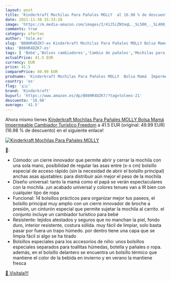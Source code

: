 ```yaml
---
layout: post
title: 'Kinderkraft Mochilas Para Pañales MOLLY  al 16.98 % de descuento'
date: 2021-11-30 15:33:28
image: 'https://m.media-amazon.com/images/I/41J5iZNtmqL._SL500_._SL400_.jpg'
comments: true
category: ofertas
author: 'tole.es'
slug: 'B08HR4DZK7-es Kinderkraft Mochilas Para Pañales MOLLY Bolsa Mamá...'
sku: 'B08HR4DZK7-es'
tags: [ 'Bebé','Bolsos cambiadores','Cambio de pañales','Mochilas para pañales','kinderkraft','pañales', ]
actualPrice: 41.5 EUR
currency: EUR
price: 41.5
comparePrice: 49.99 EUR
prodname: 'Kinderkraft Mochilas Para Pañales MOLLY  Bolsa Mamá  Impermeable  Cambiador Turístico  Freedom'
country: 'es'
flag: '🇪🇸'
brand: 'Kinderkraft'
buyurl: 'https://www.amazon.es/dp/B08HR4DZK7/?tag=tolees-21'
descuento: '16.98'
average: '41.5'
---
```


Ahora mismo tienes [Kinderkraft Mochilas Para Pañales MOLLY  Bolsa Mamá  Impermeable  Cambiador Turístico  Freedom](https://www.amazon.es/dp/B08HR4DZK7/?tag=tolees-21) a 41.5 EUR (original: 49.99 EUR) (16.98 %  de descuento) en el siguiente enlace!

[![Kinderkraft Mochilas Para Pañales MOLLY ](https://m.media-amazon.com/images/I/41J5iZNtmqL._SL500_._SL400_.jpg)](https://www.amazon.es/dp/B08HR4DZK7/?tag=tolees-21)

🔎:

- Cómodo: un cierre innovador que permite abrir y cerrar la mochila con una sola mano, posibilidad de regular las asas entre (x-x cm) bolsillo especial de acceso rápido (sin la necesidad de abrir el bolsillo principal) anchas asas ajustables: para distribuir aún mejor el peso de la mochila
- Diseño universal: tanto la mamá como el papá se verán espectaculares con la mochila. ¡un acabado universal y colores tenues van a IR bien con cualquier tipo de ropa
- Funcional: 14 bolsillos prácticos para organizar mejor tus paseos, el bolsillo principal muy amplio con un cierre innovador de broche a presión, un cinturón especial que permite sujetar la mochila al carrito. el conjunto incluye un cambiador turístico para bebé
- Resistente: tejidos atestados y seguros que no manchan la piel, fondo duro, interior resistente, costura sólida. muy fácil de limpiar, solo basta pasar por fuera un trapo húmedo. por dentro tiene una capa que se limpia fácil si algo se ha tirado
- Bolsillos especiales para los accesorios de niño: unos bolsillos especiales separados para toallitas húmedas, botella y pañales o ropa. además, en el bolsillo delantero se encuentra un bolsillo térmico que mantiene el color de la bebida en invierno y en verano la mantiene fresca

[🛒 Visítala!!!](https://www.amazon.es/dp/B08HR4DZK7/?tag=tolees-21)
